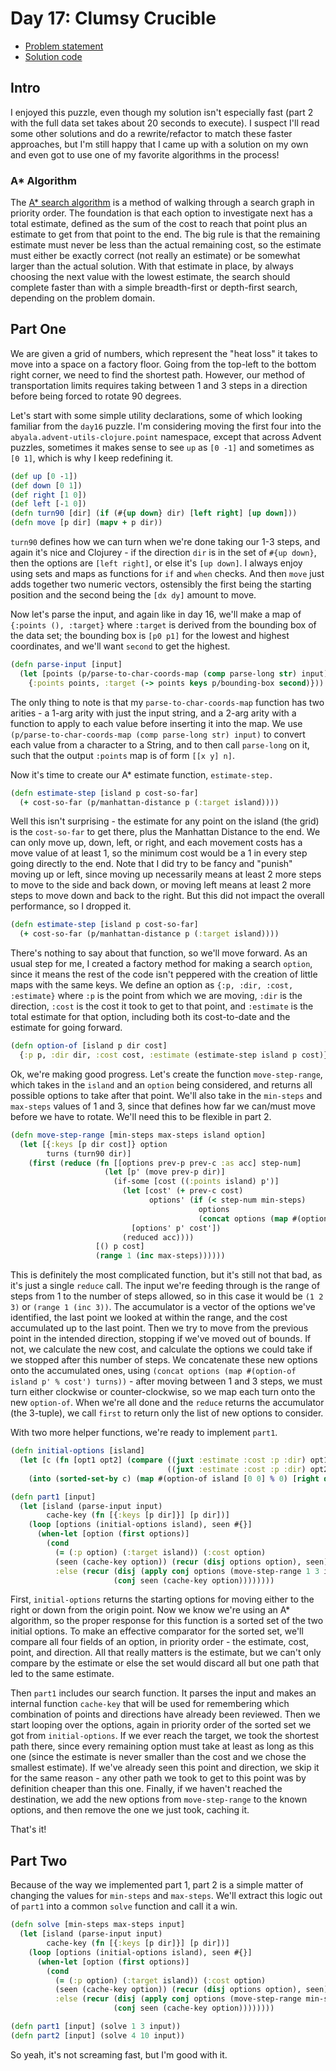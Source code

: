 # Day 17: Clumsy Crucible

* [Problem statement](https://adventofcode.com/2023/day/17)
* [Solution code](https://github.com/abyala/advent-2023-clojure/blob/master/src/advent_2023_clojure/day17.clj)

## Intro

I enjoyed this puzzle, even though my solution isn't especially fast (part 2 with the full data set takes about 20
seconds to execute). I suspect I'll read some other solutions and do a rewrite/refactor to match these faster
approaches, but I'm still happy that I came up with a solution on my own and even got to use one of my favorite
algorithms in the process!

### A* Algorithm

The [A* search algorithm](https://en.wikipedia.org/wiki/A*_search_algorithm) is a method of walking through a search
graph in priority order. The foundation is that each option to investigate next has a total estimate, defined as the
sum of the cost to reach that point plus an estimate to get from that point to the end. The big rule is that the
remaining estimate must never be less than the actual remaining cost, so the estimate must either be exactly correct
(not really an estimate) or be somewhat larger than the actual solution. With that estimate in place, by always
choosing the next value with the lowest estimate, the search should complete faster than with a simple breadth-first
or depth-first search, depending on the problem domain.

## Part One

We are given a grid of numbers, which represent the "heat loss" it takes to move into a space on a factory floor. Going
from the top-left to the bottom right corner, we need to find the shortest path. However, our method of transportation
limits requires taking between 1 and 3 steps in a direction before being forced to rotate 90 degrees.

Let's start with some simple utility declarations, some of which looking familiar from the `day16` puzzle. I'm
considering moving the first four into the `abyala.advent-utils-clojure.point` namespace, except that across Advent
puzzles, sometimes it makes sense to see `up` as `[0 -1]` and sometimes as `[0 1]`, which is why I keep redefining it.

```clojure
(def up [0 -1])
(def down [0 1])
(def right [1 0])
(def left [-1 0])
(defn turn90 [dir] (if (#{up down} dir) [left right] [up down]))
(defn move [p dir] (mapv + p dir))
```

`turn90` defines how we can turn when we're done taking our 1-3 steps, and again it's nice and Clojurey - if the
direction `dir` is in the set of `#{up down}`, then the options are `[left right]`, or else it's `[up down]`. I always
enjoy using sets and maps as functions for `if` and `when` checks. And then `move` just adds together two numeric
vectors, ostensibly the first being the starting position and the second being the `[dx dy]` amount to move.

Now let's parse the input, and again like in day 16, we'll make a map of `{:points (), :target}` where `:target` is
derived from the bounding box of the data set; the bounding box is `[p0 p1]` for the lowest and highest coordinates,
and we'll want `second` to get the highest.

```clojure
(defn parse-input [input]
  (let [points (p/parse-to-char-coords-map (comp parse-long str) input)]
    {:points points, :target (-> points keys p/bounding-box second)}))
```

The only thing to note is that my `parse-to-char-coords-map` function has two arities - a 1-arg arity with just the
input string, and a 2-arg arity with a function to apply to each value before inserting it into the map. We use
`(p/parse-to-char-coords-map (comp parse-long str) input)` to convert each value from a character to a String, and to
then call `parse-long` on it, such that the output `:points` map is of form `[[x y] n]`.

Now it's time to create our A* estimate function, `estimate-step.`

```clojure
(defn estimate-step [island p cost-so-far]
  (+ cost-so-far (p/manhattan-distance p (:target island))))
```

Well this isn't surprising - the estimate for any point on the island (the grid) is the `cost-so-far` to get there,
plus the Manhattan Distance to the end. We can only move up, down, left, or right, and each movement costs has a move
value of at least 1, so the minimum cost would be a 1 in every step going directly to the end. Note that I did try to
be fancy and "punish" moving up or left, since moving up necessarily means at least 2 more steps to move to the side
and back down, or moving left means at least 2 more steps to move down and back to the right. But this did not impact
the overall performance, so I dropped it.

```clojure
(defn estimate-step [island p cost-so-far]
  (+ cost-so-far (p/manhattan-distance p (:target island))))
```

There's nothing to say about that function, so we'll move forward. As an usual step for me, I created a factory method 
for making a search `option`, since it means the rest of the code isn't peppered with the creation of little maps with
the same keys. We define an option as `{:p, :dir, :cost, :estimate}` where `:p` is the point from which we are moving,
`:dir` is the direction, `:cost` is the cost it took to get to that point, and `:estimate` is the total estimate for
that option, including both its cost-to-date and the estimate for going forward.

```clojure
(defn option-of [island p dir cost] 
  {:p p, :dir dir, :cost cost, :estimate (estimate-step island p cost)})
```

Ok, we're making good progress. Let's create the function `move-step-range`, which takes in the `island` and an
`option` being considered, and returns all possible options to take after that point. We'll also take in the
`min-steps` and `max-steps` values of 1 and 3, since that defines how far we can/must move before we have to rotate.
We'll need this to be flexible in part 2.

```clojure
(defn move-step-range [min-steps max-steps island option]
  (let [{:keys [p dir cost]} option
        turns (turn90 dir)]
    (first (reduce (fn [[options prev-p prev-c :as acc] step-num]
                     (let [p' (move prev-p dir)]
                       (if-some [cost ((:points island) p')]
                         (let [cost' (+ prev-c cost)
                               options' (if (< step-num min-steps)
                                          options
                                          (concat options (map #(option-of island p' % cost') turns)))]
                           [options' p' cost'])
                         (reduced acc))))
                   [() p cost]
                   (range 1 (inc max-steps))))))
```

This is definitely the most complicated function, but it's still not that bad, as it's just a single `reduce` call.
The input we're feeding through is the range of steps from 1 to the number of steps allowed, so in this case it would
be `(1 2 3)` or `(range 1 (inc 3))`. The accumulator is a vector of the options we've identified, the last point we
looked at within the range, and the cost accumulated up to the last point. Then we try to move from the previous point
in the intended direction, stopping if we've moved out of bounds. If not, we calculate the new cost, and calculate the
options we could take if we stopped after this number of steps. We concatenate these new options onto the accumulated
ones, using `(concat options (map #(option-of island p' % cost') turns))` - after moving between 1 and 3 steps, we must
turn either clockwise or counter-clockwise, so we map each turn onto the new `option-of`. When we're all done and the
`reduce` returns the accumulator (the 3-tuple), we call `first` to return only the list of new options to consider.

With two more helper functions, we're ready to implement `part1`.

```clojure
(defn initial-options [island]
  (let [c (fn [opt1 opt2] (compare ((juxt :estimate :cost :p :dir) opt1)
                                   ((juxt :estimate :cost :p :dir) opt2)))]
    (into (sorted-set-by c) (map #(option-of island [0 0] % 0) [right down]))))

(defn part1 [input]
  (let [island (parse-input input)
        cache-key (fn [{:keys [p dir]}] [p dir])]
    (loop [options (initial-options island), seen #{}]
      (when-let [option (first options)]
        (cond
          (= (:p option) (:target island)) (:cost option)
          (seen (cache-key option)) (recur (disj options option), seen)
          :else (recur (disj (apply conj options (move-step-range 1 3 island option)) option)
                       (conj seen (cache-key option))))))))
```

First, `initial-options` returns the starting options for moving either to the right or down from the origin point.
Now we know we're using an A* algorithm, so the proper response for this function is a sorted set of the two initial
options. To make an effective comparator for the sorted set, we'll compare all four fields of an option, in priority
order - the estimate, cost, point, and direction. All that really matters is the estimate, but we can't only compare
by the estimate or else the set would discard all but one path that led to the same estimate.

Then `part1` includes our search function. It parses the input and makes an internal function `cache-key` that will be
used for remembering which combination of points and directions have already been reviewed. Then we start looping over
the options, again in priority order of the sorted set we got from `initial-options`. If we ever reach the target, we
took the shortest path there, since every remaining option must take at least as long as this one (since the estimate
is never smaller than the cost and we chose the smallest estimate). If we've already seen this point and direction,
we skip it for the same reason - any other path we took to get to this point was by definition cheaper than this one.
Finally, if we haven't reached the destination, we add the new options from `move-step-range` to the known options,
and then remove the one we just took, caching it.

That's it!

## Part Two

Because of the way we implemented part 1, part 2 is a simple matter of changing the values for `min-steps` and
`max-steps`. We'll extract this logic out of `part1` into a common `solve` function and call it a win.

```clojure
(defn solve [min-steps max-steps input]
  (let [island (parse-input input)
        cache-key (fn [{:keys [p dir]}] [p dir])]
    (loop [options (initial-options island), seen #{}]
      (when-let [option (first options)]
        (cond
          (= (:p option) (:target island)) (:cost option)
          (seen (cache-key option)) (recur (disj options option), seen)
          :else (recur (disj (apply conj options (move-step-range min-steps max-steps island option)) option)
                       (conj seen (cache-key option))))))))

(defn part1 [input] (solve 1 3 input))
(defn part2 [input] (solve 4 10 input))
```

So yeah, it's not screaming fast, but I'm good with it.